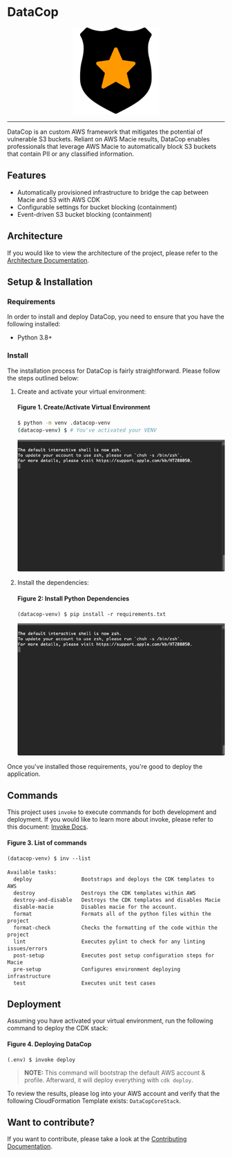 # DataCop

<p align="center"><img src="./documentation/images/logo.png" alt="DataCop Logo" width="200px" height="200px" /></p>

---

DataCop is an custom AWS framework that mitigates the 
potential of vulnerable S3 buckets. Reliant on AWS Macie results, DataCop enables professionals that leverage AWS Macie
to automatically block S3 buckets that contain PII or any classified information.

Features
---

* Automatically provisioned infrastructure to bridge the 
cap between Macie and S3 with AWS CDK
* Configurable settings for bucket blocking (containment)
* Event-driven S3 bucket blocking (containment)

Architecture
---
If you would like to view the architecture of the project, please refer
to the [Architecture Documentation](/documentation/architecture.md).

Setup & Installation
---

### Requirements

In order to install and deploy DataCop, you need
to ensure that you have the following installed:

- Python 3.8+

### Install

The installation process for DataCop is fairly straightforward. Please follow the steps
outlined below:

1. Create and activate your virtual environment:
    
    #### Figure 1. Create/Activate Virtual Environment
    ```bash
    $ python -m venv .datacop-venv
    (datacop-venv) $ # You've activated your VENV
    ```

    ![Create/Activate Virtual Environment](./documentation/images/create_activate_venv.gif)

2. Install the dependencies:

    #### Figure 2: Install Python Dependencies
    ```text
    (datacop-venv) $ pip install -r requirements.txt
    ```
    
    ![Installing Dependencies](./documentation/images/install_deps.gif)

Once you've installed those requirements, you're good to deploy the application.

Commands
---

This project uses `invoke` to execute commands for both development and deployment.
If you would like to learn more about invoke, please refer to this document: [Invoke Docs](https://www.pyinvoke.org).

#### Figure 3. List of commands
```text
(datacop-venv) $ inv --list

Available tasks:
  deploy                Bootstraps and deploys the CDK templates to AWS
  destroy               Destroys the CDK templates within AWS
  destroy-and-disable   Destroys the CDK templates and disables Macie
  disable-macie         Disables macie for the account.
  format                Formats all of the python files within the project
  format-check          Checks the formatting of the code within the project
  lint                  Executes pylint to check for any linting issues/errors
  post-setup            Executes post setup configuration steps for Macie
  pre-setup             Configures environment deploying infrastructure
  test                  Executes unit test cases
```

Deployment
---

Assuming you have activated your virtual environment, 
run the following command to deploy the CDK stack:
    
#### Figure 4. Deploying DataCop
```text
(.env) $ invoke deploy
```

>**NOTE:** This command will bootstrap the default AWS account & profile.
Afterward, it will deploy everything with `cdk deploy`.

To review the results, please log into your AWS account and verify
that the following CloudFormation Template exists: `DataCopCoreStack`.

Want to contribute?
---

If you want to contribute, please take a 
look at the [Contributing Documentation](./documentation/contributing.md).